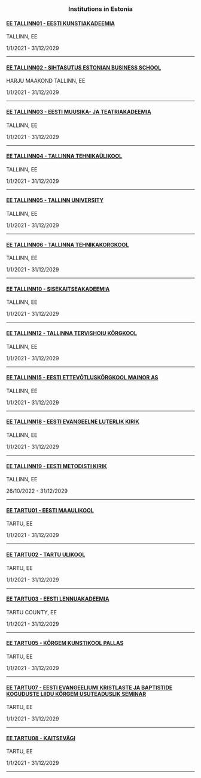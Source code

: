 <h3 align="center">Institutions in Estonia</h3>

<h4><a href="//www.artun.ee">EE TALLINN01 - EESTI KUNSTIAKADEEMIA</a></h4>
TALLINN, EE

1/1/2021 - 31/12/2029

---
<h4><a href="https://ebs.ee/et">EE TALLINN02 - SIHTASUTUS ESTONIAN BUSINESS SCHOOL</a></h4>
HARJU MAAKOND TALLINN, EE

1/1/2021 - 31/12/2029

---
<h4><a href="//www.eamt.ee">EE TALLINN03 - EESTI MUUSIKA- JA TEATRIAKADEEMIA</a></h4>
TALLINN, EE

1/1/2021 - 31/12/2029

---
<h4><a href="//www.taltech.ee">EE TALLINN04 - TALLINNA TEHNIKAÜLIKOOL</a></h4>
TALLINN, EE

1/1/2021 - 31/12/2029

---
<h4><a href="//www.tlu.ee">EE TALLINN05 - TALLINN UNIVERSITY</a></h4>
TALLINN, EE

1/1/2021 - 31/12/2029

---
<h4><a href="//www.tktk.ee">EE TALLINN06 - TALLINNA TEHNIKAKORGKOOL</a></h4>
TALLINN, EE

1/1/2021 - 31/12/2029

---
<h4><a href="http://www.sisekaitse.ee/eass">EE TALLINN10 - SISEKAITSEAKADEEMIA</a></h4>
TALLINN, EE

1/1/2021 - 31/12/2029

---
<h4><a href="//www.ttk.ee">EE TALLINN12 - TALLINNA TERVISHOIU KÕRGKOOL</a></h4>
TALLINN, EE

1/1/2021 - 31/12/2029

---
<h4><a href="https://euas.eu/">EE TALLINN15 - EESTI ETTEVÕTLUSKÕRGKOOL MAINOR AS</a></h4>
TALLINN, EE

1/1/2021 - 31/12/2029

---
<h4><a href="//www.eelk.ee">EE TALLINN18 - EESTI EVANGEELNE LUTERLIK KIRIK</a></h4>
TALLINN, EE

1/1/2021 - 31/12/2029

---
<h4><a href="https://www.metodistikirik.ee">EE TALLINN19 - EESTI METODISTI KIRIK</a></h4>
TALLINN, EE

26/10/2022 - 31/12/2029

---
<h4><a href="//www.emu.ee">EE TARTU01 - EESTI MAAULIKOOL</a></h4>
TARTU, EE

1/1/2021 - 31/12/2029

---
<h4><a href="//www.ut.ee">EE TARTU02 - TARTU ULIKOOL</a></h4>
TARTU, EE

1/1/2021 - 31/12/2029

---
<h4><a href="//www.lennuakadeemia.ee">EE TARTU03 - EESTI LENNUAKADEEMIA</a></h4>
TARTU COUNTY, EE

1/1/2021 - 31/12/2029

---
<h4><a href="//www.pallasart.ee">EE TARTU05 - KÕRGEM KUNSTIKOOL PALLAS</a></h4>
TARTU, EE

1/1/2021 - 31/12/2029

---
<h4><a href="http://kus.tartu.ee">EE TARTU07 - EESTI EVANGEELIUMI KRISTLASTE JA BAPTISTIDE KOGUDUSTE LIIDU KÕRGEM USUTEADUSLIK SEMINAR</a></h4>
TARTU, EE

1/1/2021 - 31/12/2029

---
<h4><a href="//www.kvak.ee">EE TARTU08 - KAITSEVÄGI</a></h4>
TARTU, EE

1/1/2021 - 31/12/2029

---